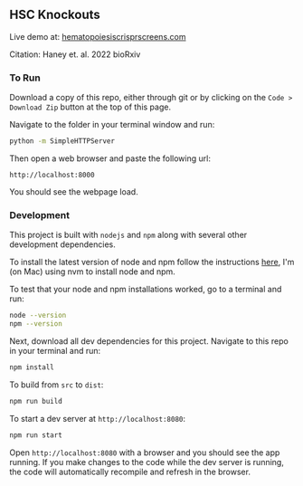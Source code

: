 ## HSC Knockouts

Live demo at: [hematopoiesiscrisprscreens.com](http://www.hematopoiesiscrisprscreens.com/)

Citation: Haney et. al. 2022 bioRxiv

### To Run

Download a copy of this repo, either through git or by clicking on the `Code > Download Zip` button at the top of this page.

Navigate to the folder in your terminal window and run:

```sh
python -m SimpleHTTPServer
```

Then open a web browser and paste the following url:

```
http://localhost:8000
```

You should see the webpage load.


### Development

This project is built with `nodejs` and `npm` along with several other development dependencies.

To install the latest version of node and npm follow the instructions [here](https://docs.npmjs.com/downloading-and-installing-node-js-and-npm), I'm (on Mac) using nvm to install node and npm.

To test that your node and npm installations worked, go to a terminal and run:

```sh
node --version
npm --version
```

Next, download all dev dependencies for this project.  Navigate to this repo in your terminal and run:

```sh
npm install
```

To build from `src` to `dist`:

```sh
npm run build
```

To start a dev server at `http://localhost:8080`:

```sh
npm run start
```

Open `http://localhost:8080` with a browser and you should see the app running.  If you make changes to the code while the dev server is running, the code will automatically recompile and refresh in the browser.


